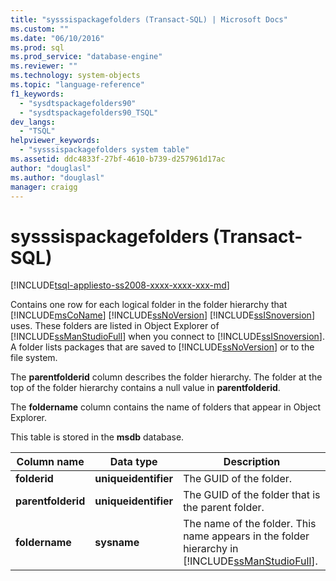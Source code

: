 ```yaml
---
title: "sysssispackagefolders (Transact-SQL) | Microsoft Docs"
ms.custom: ""
ms.date: "06/10/2016"
ms.prod: sql
ms.prod_service: "database-engine"
ms.reviewer: ""
ms.technology: system-objects
ms.topic: "language-reference"
f1_keywords: 
  - "sysdtspackagefolders90"
  - "sysdtspackagefolders90_TSQL"
dev_langs: 
  - "TSQL"
helpviewer_keywords: 
  - "sysssispackagefolders system table"
ms.assetid: ddc4833f-27bf-4610-b739-d257961d17ac
author: "douglasl"
ms.author: "douglasl"
manager: craigg
---
```

# sysssispackagefolders (Transact-SQL)
[!INCLUDE[tsql-appliesto-ss2008-xxxx-xxxx-xxx-md](../../includes/tsql-appliesto-ss2008-xxxx-xxxx-xxx-md.md)]

  Contains one row for each logical folder in the folder hierarchy that [!INCLUDE[msCoName](../../includes/msconame-md.md)] [!INCLUDE[ssNoVersion](../../includes/ssnoversion-md.md)] [!INCLUDE[ssISnoversion](../../includes/ssisnoversion-md.md)] uses. These folders are listed in Object Explorer of [!INCLUDE[ssManStudioFull](../../includes/ssmanstudiofull-md.md)] when you connect to [!INCLUDE[ssISnoversion](../../includes/ssisnoversion-md.md)]. A folder lists packages that are saved to [!INCLUDE[ssNoVersion](../../includes/ssnoversion-md.md)] or to the file system.  
  
 The **parentfolderid** column describes the folder hierarchy. The folder at the top of the folder hierarchy contains a null value in **parentfolderid**.  
  
 The **foldername** column contains the name of folders that appear in Object Explorer.  
  
 This table is stored in the **msdb** database.  

  
|Column name|Data type|Description|  
|-----------------|---------------|-----------------|  
|**folderid**|**uniqueidentifier**|The GUID of the folder.|  
|**parentfolderid**|**uniqueidentifier**|The GUID of the folder that is the parent folder.|  
|**foldername**|**sysname**|The name of the folder. This name appears in the folder hierarchy in [!INCLUDE[ssManStudioFull](../../includes/ssmanstudiofull-md.md)].|  
  
  
